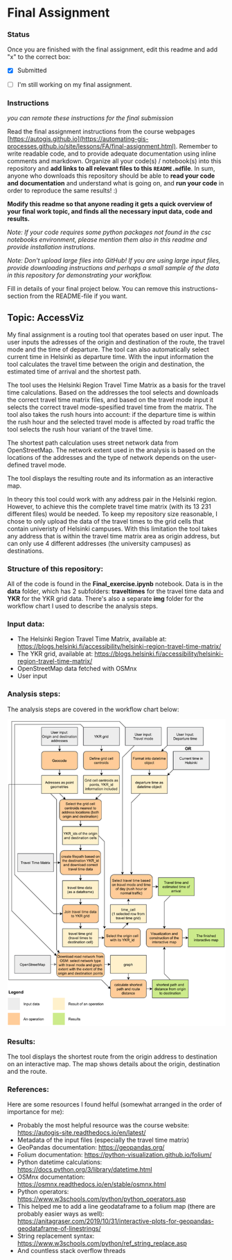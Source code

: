 # Final Assignment

### Status

Once you are finished with the final assignment, edit this readme and add "x" to the correct box:

* [x] Submitted

* [ ] I'm still working on my final assignment. 


### Instructions

*you can remote these instructions for the final submission*

Read the final assignment instructions from the course webpages [https://autogis.github.io](https://automating-gis-processes.github.io/site/lessons/FA/final-assignment.html). Remember to write readable code, and to provide adequate documentation using inline comments and markdown. Organize all your code(s) / notebook(s) into this repository and **add links to all relevant files to this `README.md`file**. In sum, anyone who downloads this repository should be able to **read your code and documentation** and understand what is going on, and **run your code** in order to reproduce the same results! :) 

**Modify this readme so that anyone reading it gets a quick overview of your final work topic, and finds all the necessary input data, code and results.** 

*Note: If your code requires some python packages not found in the csc notebooks environment, please mention them also in this readme and provide installation instrutions.*

*Note: Don't upload large files into GitHub! If you are using large input files, provide downloading instructions and perhaps a small sample of the data in this repository for demonstrating your workflow.*

Fill in details of your final project below. You can remove this instructions-section from the README-file if you want.

## Topic: AccessViz
My final assignment is a routing tool that operates based on user input. The user inputs the adresses of the origin and destination of the route, the travel mode and the time of departure. The tool can also automatically select current time in Helsinki as departure time. With the input information the tool calculates the travel time between the origin and destination, the estimated time of arrival and the shortest path.

The tool uses the Helsinki Region Travel Time Matrix as a basis for the travel time calculations. Based on the addresses the tool selects and downloads the correct travel time matrix files, and based on the travel mode input it selects the correct travel mode-spesified travel time from the matrix. The tool also takes the rush hours into account: if the departure time is within the rush hour and the selected travel mode is affected by road traffic the tool selects the rush hour variant of the travel time.

The shortest path calculation uses street network data from OpenStreetMap. The network extent used in the analysis is based on the locations of the addresses and the type of network depends on the user-defined travel mode.

The tool displays the resulting route and its information as an interactive map.

In theory this tool could work with any address pair in the Helsinki region. However, to achieve this the complete travel time matrix (with its 13 231 different files) would be needed. To keep my repository size reasonable, I chose to only upload the data of the travel times to the grid cells that contain univeristy of Helsinki campuses. With this limitation the tool takes any address that is within the travel time matrix area as origin address, but can only use 4 different addresses (the university campuses) as destinations. 

### Structure of this repository:
All of the code is found in the **Final_exercise.ipynb** notebook. Data is in the **data** folder, which has 2 subfolders: **traveltimes** for the travel time data and **YKR** for the YKR grid data. There's also a separate **img** folder for the workflow chart I used to describe the analysis steps.

### Input data:
- The Helsinki Region Travel Time Matrix, available at: https://blogs.helsinki.fi/accessibility/helsinki-region-travel-time-matrix/
- The YKR grid, available at: https://blogs.helsinki.fi/accessibility/helsinki-region-travel-time-matrix/
- OpenStreetMap data fetched with OSMnx
- User input


### Analysis steps:
The analysis steps are covered in the workflow chart below:

![Workflow chart](img/workflow.png)

### Results:
The tool displays the shortest route from the origin address to destination on an interactive map. The map shows details about the origin, destination and the route.

### References:
Here are some resources I found helful (somewhat arranged in the order of importance for me):

- Probably the most helpful resource was the course website: https://autogis-site.readthedocs.io/en/latest/
- Metadata of the input files (especially the travel time matrix)
- GeoPandas documentation: https://geopandas.org/
- Folium documentation: https://python-visualization.github.io/folium/
- Python datetime calculations: https://docs.python.org/3/library/datetime.html
- OSMnx documentation: https://osmnx.readthedocs.io/en/stable/osmnx.html
- Python operators: https://www.w3schools.com/python/python_operators.asp
- This helped me to add a line geodataframe to a folium map (there are probably easier ways as well): https://anitagraser.com/2019/10/31/interactive-plots-for-geopandas-geodataframe-of-linestrings/
- String replacement syntax: https://www.w3schools.com/python/ref_string_replace.asp
- And countless stack overflow threads
